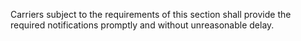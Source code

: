 Carriers subject to the requirements of this section shall provide the required notifications promptly and without unreasonable delay.

